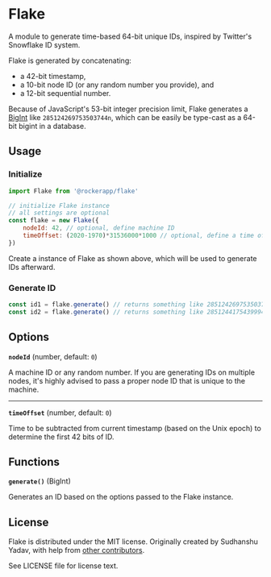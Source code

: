 # Flake

A module to generate time-based 64-bit unique IDs, inspired by Twitter's Snowflake ID system.

Flake is generated by concatenating:
- a 42-bit timestamp,
- a 10-bit node ID (or any random number you provide), and
- a 12-bit sequential number.

Because of JavaScript's 53-bit integer precision limit, Flake generates a [BigInt](https://developer.mozilla.org/en-US/docs/Web/JavaScript/Reference/Global_Objects/BigInt) like `285124269753503744n`, which can be easily be type-cast as a 64-bit bigint in a database.

## Usage

### Initialize
```js
import Flake from '@rockerapp/flake'

// initialize Flake instance
// all settings are optional
const flake = new Flake({
	nodeId: 42, // optional, define machine ID
	timeOffset: (2020-1970)*31536000*1000 // optional, define a time offset
})
```

Create a instance of Flake as shown above, which will be used to generate IDs afterward.

### Generate ID
```js
const id1 = flake.generate() // returns something like 285124269753503744n
const id2 = flake.generate() // returns something like 285124417543999488n
```

## Options

**`nodeId`** (number, default: `0`)

A machine ID or any random number. If you are generating IDs on multiple nodes, it's highly advised to pass a proper node ID that is unique to the machine.

---

**`timeOffset`** (number, default: `0`)

Time to be subtracted from current timestamp (based on the Unix epoch) to determine the first 42 bits of ID.

## Functions

**`generate()`** (BigInt)

Generates an ID based on the options passed to the Flake instance.

## License

Flake is distributed under the MIT license. Originally created by Sudhanshu Yadav, with help from [other contributors](https://github.com/rockerapp/flake/graphs/contributors).

See LICENSE file for license text.
